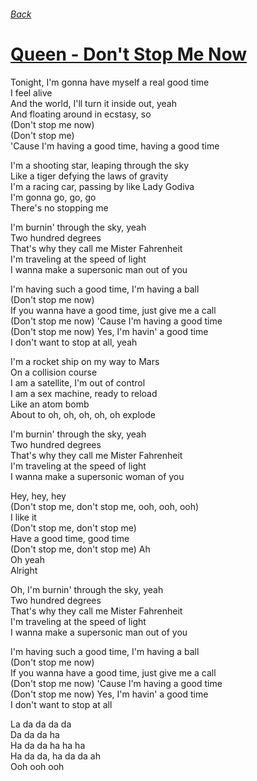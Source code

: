 ###### [Back](../Readme.md)
# [Queen - Don't Stop Me Now](tabs.md)

Tonight, I'm gonna have myself a real good time  
I feel alive  
And the world, I'll turn it inside out, yeah  
And floating around in ecstasy, so  
(Don't stop me now)  
(Don't stop me)  
'Cause I'm having a good time, having a good time  

I'm a shooting star, leaping through the sky  
Like a tiger defying the laws of gravity  
I'm a racing car, passing by like Lady Godiva  
I'm gonna go, go, go  
There's no stopping me  

I'm burnin' through the sky, yeah  
Two hundred degrees  
That's why they call me Mister Fahrenheit  
I'm traveling at the speed of light  
I wanna make a supersonic man out of you  

I'm having such a good time, I'm having a ball  
(Don't stop me now)  
If you wanna have a good time, just give me a call  
(Don't stop me now) 'Cause I'm having a good time  
(Don't stop me now) Yes, I'm havin' a good time  
I don't want to stop at all, yeah  

I'm a rocket ship on my way to Mars  
On a collision course  
I am a satellite, I'm out of control  
I am a sex machine, ready to reload  
Like an atom bomb  
About to oh, oh, oh, oh, oh explode  

I'm burnin' through the sky, yeah  
Two hundred degrees  
That's why they call me Mister Fahrenheit  
I'm traveling at the speed of light  
I wanna make a supersonic woman of you  

Hey, hey, hey  
(Don't stop me, don't stop me, ooh, ooh, ooh)  
I like it  
(Don't stop me, don't stop me)  
Have a good time, good time  
(Don't stop me, don't stop me) Ah  
Oh yeah  
Alright  

Oh, I'm burnin' through the sky, yeah  
Two hundred degrees  
That's why they call me Mister Fahrenheit  
I'm traveling at the speed of light  
I wanna make a supersonic man out of you  

I'm having such a good time, I'm having a ball  
(Don't stop me now)  
If you wanna have a good time, just give me a call  
(Don't stop me now) 'Cause I'm having a good time  
(Don't stop me now) Yes, I'm havin' a good time  
I don't want to stop at all  

La da da da da  
Da da da ha  
Ha da da ha ha ha  
Ha da da, ha da da ah  
Ooh ooh ooh  